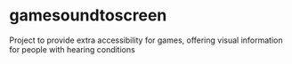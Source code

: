 # gamesoundtoscreen
Project to provide extra accessibility for games, offering visual information for people with hearing conditions
